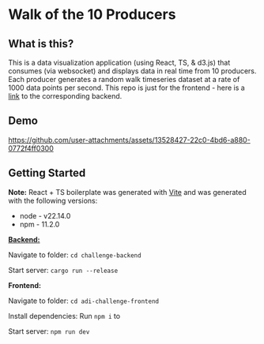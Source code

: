 # Walk of the 10 Producers
## What is this?
This is a data visualization application (using React, TS, & d3.js) that consumes (via websocket) and displays data in real time from 10 producers. Each producer generates a random walk timeseries dataset at a rate of 1000 data points per second. This repo is just for the frontend - here is a [link](https://github.com/6xzo/challenge-backend) to the corresponding backend.

## Demo
https://github.com/user-attachments/assets/13528427-22c0-4bd6-a880-0772f4ff0300


## Getting Started
**Note:** React + TS boilerplate was generated with [Vite](https://vite.dev/) and was generated with the following versions:
* node - v22.14.0
* npm - 11.2.0


**[Backend:](https://github.com/6xzo/challenge-backend)**

Navigate to folder: `cd challenge-backend`

Start server: `cargo run --release`

**Frontend:**

Navigate to folder: `cd adi-challenge-frontend`

Install dependencies: Run `npm i` to 

Start server: `npm run dev`
